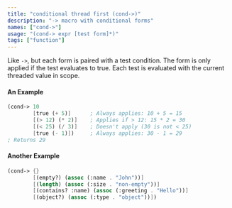 ```yaml
---
title: "conditional thread first (cond->)"
description: "-> macro with conditional forms"
names: ["cond->"]
usage: "(cond-> expr [test form]*)"
tags: ["function"]
---
```


Like `->`, but each form is paired with a test condition. The form is only applied if the test evaluates to true. Each test is evaluated with the current threaded value in scope.

#### An Example

```scheme
(cond-> 10
        [true (+ 5)]      ; Always applies: 10 + 5 = 15
        [(> 12) (* 2)]    ; Applies if > 12: 15 * 2 = 30
        [(< 25) (/ 3)]    ; Doesn't apply (30 is not < 25)
        [true (- 1)])     ; Always applies: 30 - 1 = 29
; Returns 29
```

#### Another Example

```scheme
(cond-> {}
        [(empty?) (assoc (:name . "John"))]
        [(length) (assoc (:size . "non-empty"))]
        [(contains? :name) (assoc (:greeting . "Hello"))]
        [(object?) (assoc (:type . "object"))])
```
